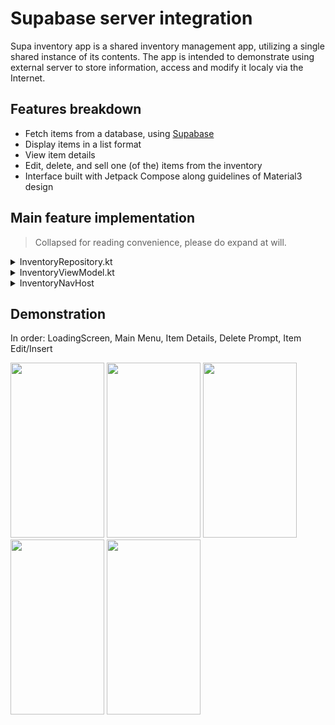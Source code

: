 # Supabase server integration

Supa inventory app is a shared inventory management app, utilizing a single shared instance of its contents. The app is intended to demonstrate using external server to store information, access and modify it localy via the Internet.

## Features breakdown
- Fetch items from a database, using [Supabase](https://supabase.com/)
- Display items in a list format
- View item details
- Edit, delete, and sell one (of the) items from the inventory
- Interface built with Jetpack Compose along guidelines of Material3 design

## Main feature implementation
>Collapsed for reading convenience, please do expand at will.
<details>
<summary>InventoryRepository.kt</summary>
  
``` Kotlin
/**
 * Repository class responsible for interacting with the Supabase database.
 * It provides methods to fetch items from the database.
 */
class InventoryRepository(private val supabase: SupabaseClient) {
    /**
     * Suspend function to fetch items from the database asynchronously.
     * @return A list of GetItemEntry fetched from the database, or an empty list in case of an error.
     */
    suspend fun fetchItems(): List<GetItemEntry> {
        return try {
            val results = supabase.from("items_table").select().decodeList<GetItemEntry>()
            results
        } catch (e: Exception) {
            // In case of failure (e.g. no internet, firebase gets the high-ground) return an empty list
            emptyList()
        }
    }
}
```
</details>
<details>
<summary>InventoryViewModel.kt</summary>
  
``` Kotlin
class InventoryViewModel(private val inventoryRepository: InventoryRepository) : ViewModel() {
    /*exposed and _private variables */
    /**
     * Function to set the UI state for the item list.
     *  - Defaults _itemsListUiState.value to .Loading
     *  - Fetches items from the repository
     *  - Update the items list
     */
    fun setItemListUiState() {
        _itemsListUiState.value = ItemListState.Loading

        viewModelScope.launch(Dispatchers.IO) {
            val results = inventoryRepository.fetchItems()

            _items.clear()
            _items.addAll(results)

            _itemsListUiState.value = if (results.isNotEmpty()) {
                ItemListState.Success(animals = results)
            } else {
                ItemListState.Error("No items found")
            }
        }
    }

    init {
        setItemListUiState() // Trigger data loading upon ViewModel creation.
    }

    /**
     * Companion object to provide a factory for the ViewModel, for the sake of dependency injection
     */
    companion object {
        val Factory: ViewModelProvider.Factory = viewModelFactory {
            initializer {
                val supabase = createSupabaseClient(
                    supabaseUrl = "https://qsdihmtmasiosykepcwm.supabase.co",
                    supabaseKey = "eyJhbGciOiJIUzI1NiIsInR5cCI6IkpXVCJ9.eyJpc3MiOiJzdXBhYmFzZSIsInJlZiI6InFzZGlobXRtYXNpb3N5a2VwY3dtIiwicm9sZSI6ImFub24iLCJpYXQiOjE3MjY2NjMyMDYsImV4cCI6MjA0MjIzOTIwNn0.ygESpL0irLfa8o3PAvsDTSqtNKVj_sp33bm5k0HlOso"
                ) {
                    install(Postgrest)
                }
                val repository = InventoryRepository(supabase)
                InventoryViewModel(repository)
            }
        }
    }
}
```
</details>
<details>
<summary>InventoryNavHost</summary>
  
``` Kotlin
@Composable
fun InventoryNavHost(modifier: Modifier = Modifier) {
    val navController = rememberNavController()
    NavHost(
        navController = navController,
        startDestination = InventoryScreenOptionSelectRoute
    ) {
        /*remaining destinations*/
        composable<ItemDetailsScreenRoute> {
            val args = it.toRoute<ItemDetailsScreenRoute>()
            ItemDetailsScreenCollector(
                args = args,
                navController = navController,
                modifier = modifier
            )
        }
    }
} 
```

</details>

## Demonstration
In order: LoadingScreen, Main Menu, Item Details, Delete Prompt, Item Edit/Insert

<img src="https://github.com/user-attachments/assets/60b2b34e-f9b7-4525-ae52-5bab21e78c7d" width="150" height="280">

<img src="https://github.com/user-attachments/assets/8f166bfa-ad86-4b4e-a326-d3f3af0233ba" width="150" height="280">

<img src="https://github.com/user-attachments/assets/68d21320-91b1-4b88-b11a-fa1d569a1af2" width="150" height="280">

<img src="https://github.com/user-attachments/assets/4b171864-f0b7-4a11-8fe0-d0c6979a56bc" width="150" height="280">

<img src="https://github.com/user-attachments/assets/00889c7f-792e-432d-a245-6b427b711105" width="150" height="280">
